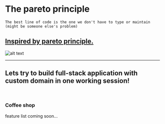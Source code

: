 # The pareto principle
```
The best line of code is the one we don't have to type or maintain (might be someone else's problem)
```
## <ins>Inspired by pareto principle.<ins>
![alt text](https://miro.medium.com/max/816/1*vb37xDKUHtvoSGHRIOGe_A.webp)

---

## Lets try to build full-stack application with custom domain in one working session!

<br>

### Coffee shop

feature list coming soon...